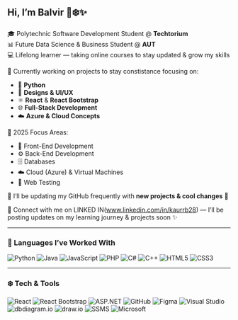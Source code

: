 ## Hi, I’m Balvir 🐧❄️✨  
🎓 Polytechnic Software Development Student @ **Techtorium**  
📊 Future Data Science & Business Student @ **AUT**  
💻 Lifelong learner — taking online courses to stay updated & grow my skills  

🌱 Currently working on projects to stay constistance focusing on:  
- 🐍 **Python**  
- 🎨 **Designs & UI/UX**  
- ⚛️ **React** & **React Bootstrap**  
- 🌐 **Full-Stack Development**  
- ☁️ **Azure & Cloud Concepts**  

🔎 2025 Focus Areas:  
- 🎯 Front-End Development  
- ⚙️ Back-End Development  
- 🗄️ Databases  
- ☁️ Cloud (Azure) & Virtual Machines  
- 🧪 Web Testing  

📌 I’ll be updating my GitHub frequently with **new projects & cool changes** 🚀  

🤝 Connect with me on LINKED IN(www.linkedin.com/in/kaurrb28) — I’ll be posting updates on my learning journey & projects soon ✨  

---

### 🐧 Languages I’ve Worked With  
![Python](https://img.shields.io/badge/Python-3776AB?style=for-the-badge&logo=python&logoColor=white) 
![Java](https://img.shields.io/badge/Java-007396?style=for-the-badge&logo=java&logoColor=white) 
![JavaScript](https://img.shields.io/badge/JavaScript-F7DF1E?style=for-the-badge&logo=javascript&logoColor=black) 
![PHP](https://img.shields.io/badge/PHP-777BB4?style=for-the-badge&logo=php&logoColor=white) 
![C#](https://img.shields.io/badge/C%23-239120?style=for-the-badge&logo=c-sharp&logoColor=white) 
![C++](https://img.shields.io/badge/C++-00599C?style=for-the-badge&logo=c%2B%2B&logoColor=white) 
![HTML5](https://img.shields.io/badge/HTML5-E34F26?style=for-the-badge&logo=html5&logoColor=white) 
![CSS3](https://img.shields.io/badge/CSS3-1572B6?style=for-the-badge&logo=css3&logoColor=white)  

---

### ❄️ Tech & Tools  
![React](https://img.shields.io/badge/React-20232A?style=for-the-badge&logo=react&logoColor=61DAFB) 
![React Bootstrap](https://img.shields.io/badge/React%20Bootstrap-563D7C?style=for-the-badge&logo=bootstrap&logoColor=white) 
![ASP.NET](https://img.shields.io/badge/ASP.NET-512BD4?style=for-the-badge&logo=dotnet&logoColor=white) 
![GitHub](https://img.shields.io/badge/GitHub-181717?style=for-the-badge&logo=github&logoColor=white) 
![Figma](https://img.shields.io/badge/Figma-F24E1E?style=for-the-badge&logo=figma&logoColor=white) 
![Visual Studio](https://img.shields.io/badge/Visual%20Studio-5C2D91?style=for-the-badge&logo=visualstudio&logoColor=white) 
![dbdiagram.io](https://img.shields.io/badge/dbdiagram.io-0088CC?style=for-the-badge&logo=databricks&logoColor=white) 
![draw.io](https://img.shields.io/badge/Draw.io-F08705?style=for-the-badge&logo=diagramsdotnet&logoColor=white) 
![SSMS](https://img.shields.io/badge/SSMS-CC2927?style=for-the-badge&logo=microsoftsqlserver&logoColor=white) 
![Microsoft](https://img.shields.io/badge/Microsoft-666666?style=for-the-badge&logo=microsoft&logoColor=white)  
